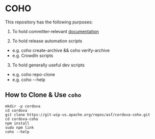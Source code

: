 <!--
#
# Licensed to the Apache Software Foundation (ASF) under one
# or more contributor license agreements.  See the NOTICE file
# distributed with this work for additional information
# regarding copyright ownership.  The ASF licenses this file
# to you under the Apache License, Version 2.0 (the
# "License"); you may not use this file except in compliance
# with the License.  You may obtain a copy of the License at
#
# http://www.apache.org/licenses/LICENSE-2.0
#
# Unless required by applicable law or agreed to in writing,
# software distributed under the License is distributed on an
# "AS IS" BASIS, WITHOUT WARRANTIES OR CONDITIONS OF ANY
#  KIND, either express or implied.  See the License for the
# specific language governing permissions and limitations
# under the License.
#
-->

# COHO

This repository has the following purposes:

1. To hold committer-relevant [documentation](docs/index.md)

2. To hold release automation scripts
  - e.g. coho create-archive && coho verify-archive
  - e.g. CrowdIn scripts

3. To hold generally useful dev scripts
  - e.g. coho repo-clone
  - e.g. coho --help

## How to Clone & Use `coho`

    mkdir -p cordova
    cd cordova
    git clone https://git-wip-us.apache.org/repos/asf/cordova-coho.git
    cd cordova-coho
    npm install
    sudo npm link
    coho --help


